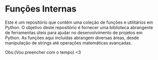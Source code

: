 # **Funções Internas** 

Este é um repositório que contém uma coleção de funções e utilitários em Python. O objetivo deste repositório é fornecer uma biblioteca abrangente de ferramentas úteis para ajudar no desenvolvimento de projetos em Python. As funções aqui incluídas abrangem diversas áreas, desde manipulação de strings até operações matemáticas avançadas.

Obs:(Vou preencher com o tempo) <3

